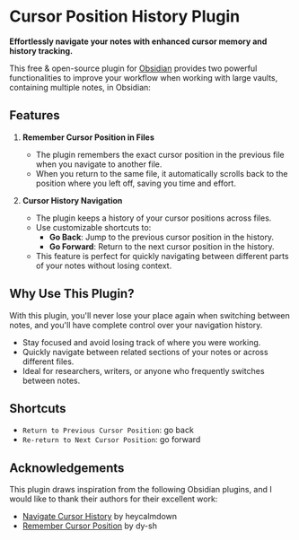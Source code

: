 # Cursor Position History Plugin

**Effortlessly navigate your notes with enhanced cursor memory and history tracking.**

This free & open-source plugin for [Obsidian](https://obsidian.md) provides two powerful functionalities to improve your workflow when working with large vaults, containing multiple notes, in Obsidian:

## Features

1. **Remember Cursor Position in Files**
	- The plugin remembers the exact cursor position in the previous file when you navigate to another file.
	- When you return to the same file, it automatically scrolls back to the position where you left off, saving you time and effort.

2. **Cursor History Navigation**
	- The plugin keeps a history of your cursor positions across files.
	- Use customizable shortcuts to:
		- **Go Back**: Jump to the previous cursor position in the history.
		- **Go Forward**: Return to the next cursor position in the history.
	- This feature is perfect for quickly navigating between different parts of your notes without losing context.

## Why Use This Plugin?
With this plugin, you'll never lose your place again when switching between notes, and you'll have complete control over your navigation history.

- Stay focused and avoid losing track of where you were working.
- Quickly navigate between related sections of your notes or across different files.
- Ideal for researchers, writers, or anyone who frequently switches between notes.

## Shortcuts

- `Return to Previous Cursor Position`: go back
- `Re-return to Next Cursor Position`: go forward

## Acknowledgements

This plugin draws inspiration from the following Obsidian plugins, and I would like to thank their authors for their excellent work:

- [Navigate Cursor History](https://github.com/heycalmdown/navigate-cursor-history/) by heycalmdown
- [Remember Cursor Position](https://github.com/dy-sh/obsidian-remember-cursor-position/) by dy-sh
